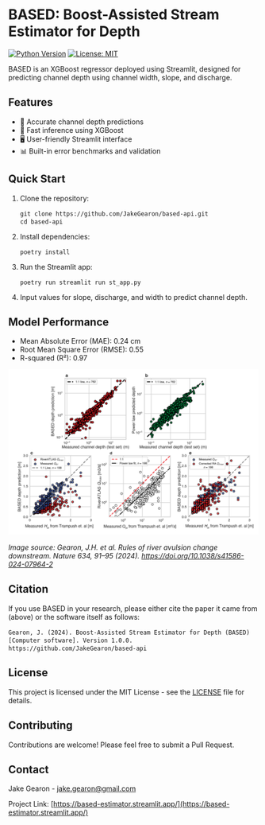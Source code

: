 # BASED: Boost-Assisted Stream Estimator for Depth

[![Python Version](https://img.shields.io/badge/python-3.10%2B-blue.svg)](https://www.python.org/downloads/)
[![License: MIT](https://img.shields.io/badge/License-MIT-yellow.svg)](https://opensource.org/licenses/MIT)

BASED is an XGBoost regressor deployed using Streamlit, designed for predicting channel depth using channel width, slope, and discharge.

## Features

- 🌊 Accurate channel depth predictions
- 🚀 Fast inference using XGBoost
- 🖥️ User-friendly Streamlit interface
- 📊 Built-in error benchmarks and validation

## Quick Start

1. Clone the repository:
   ```
   git clone https://github.com/JakeGearon/based-api.git
   cd based-api
   ```

2. Install dependencies:
   ```
   poetry install
   ```

3. Run the Streamlit app:
   ```
   poetry run streamlit run st_app.py
   ```

4. Input values for slope, discharge, and width to predict channel depth.

## Model Performance

- Mean Absolute Error (MAE): 0.24 cm
- Root Mean Square Error (RMSE): 0.55
- R-squared (R²): 0.97

![BASED Validation](img/BASED_validation.png)

*Image source: Gearon, J.H. et al. Rules of river avulsion change downstream. Nature 634, 91–95 (2024). https://doi.org/10.1038/s41586-024-07964-2*

## Citation

If you use BASED in your research, please either cite the paper it came from (above) or the software itself as follows:

```
Gearon, J. (2024). Boost-Assisted Stream Estimator for Depth (BASED) [Computer software]. Version 1.0.0. https://github.com/JakeGearon/based-api
```

## License

This project is licensed under the MIT License - see the [LICENSE](LICENSE) file for details.

## Contributing

Contributions are welcome! Please feel free to submit a Pull Request.

## Contact

Jake Gearon - jake.gearon@gmail.com

Project Link: [https://based-estimator.streamlit.app/](https://based-estimator.streamlit.app/)

